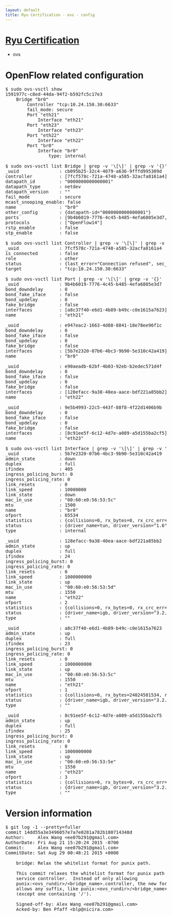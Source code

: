 ```yaml
---
layout: default
title: Ryu Certification - ovs - config
---
```

# [Ryu Certification](http://osrg.github.io/ryu/certification.html)
* ovs 

# OpenFlow related configuration
<pre>
$ sudo ovs-vsctl show
1591977c-c8ed-44da-94f2-b592fc5c17e3
    Bridge "br0"
        Controller "tcp:10.24.150.30:6633"
        fail_mode: secure
        Port "eth21"
            Interface "eth21"
        Port "eth23"
            Interface "eth23"
        Port "eth22"
            Interface "eth22"
        Port "br0"
            Interface "br0"
                type: internal

$ sudo ovs-vsctl list Bridge | grep -v '\[\]' | grep -v '{}'
_uuid               : cb095b25-32c4-4079-a636-9fffd995309d
controller          : [7fcf578c-721a-4748-a585-32acfa8161a4]
datapath_id         : "0000000000000001"
datapath_type       : netdev
datapath_version    : "<built-in>"
fail_mode           : secure
mcast_snooping_enable: false
name                : "br0"
other_config        : {datapath-id="0000000000000001"}
ports               : [9b4b6019-7776-4c45-b485-4efa6805e3d7, 9e5b4993-22c5-443f-88f8-4f22d1406b9b, e90aeadb-62bf-4b03-92eb-b2edec571d4f, e947eac2-1663-4d88-8841-18e78ee96f1c]
protocols           : ["OpenFlow14"]
rstp_enable         : false
stp_enable          : false

$ sudo ovs-vsctl list Controller | grep -v '\[\]' | grep -v '{}'
_uuid               : 7fcf578c-721a-4748-a585-32acfa8161a4
is_connected        : false
role                : other
status              : {last_error="Connection refused", sec_since_disconnect="2", state=BACKOFF}
target              : "tcp:10.24.150.30:6633"

$ sudo ovs-vsctl list Port | grep -v '\[\]' | grep -v '{}'
_uuid               : 9b4b6019-7776-4c45-b485-4efa6805e3d7
bond_downdelay      : 0
bond_fake_iface     : false
bond_updelay        : 0
fake_bridge         : false
interfaces          : [a8c37f40-e6d1-4b89-b49c-c0e1615a7623]
name                : "eth21"

_uuid               : e947eac2-1663-4d88-8841-18e78ee96f1c
bond_downdelay      : 0
bond_fake_iface     : false
bond_updelay        : 0
fake_bridge         : false
interfaces          : [5b7e2320-07b6-4bc3-9b90-5e310c42a419]
name                : "br0"

_uuid               : e90aeadb-62bf-4b03-92eb-b2edec571d4f
bond_downdelay      : 0
bond_fake_iface     : false
bond_updelay        : 0
fake_bridge         : false
interfaces          : [128efacc-9a38-40ea-aace-bdf221a85bb2]
name                : "eth22"

_uuid               : 9e5b4993-22c5-443f-88f8-4f22d1406b9b
bond_downdelay      : 0
bond_fake_iface     : false
bond_updelay        : 0
fake_bridge         : false
interfaces          : [8c91ee5f-6c12-4d7e-a089-a5d155ba2cf5]
name                : "eth23"

$ sudo ovs-vsctl list Interface | grep -v '\[\]' | grep -v '{}'
_uuid               : 5b7e2320-07b6-4bc3-9b90-5e310c42a419
admin_state         : down
duplex              : full
ifindex             : 405
ingress_policing_burst: 0
ingress_policing_rate: 0
link_resets         : 0
link_speed          : 10000000
link_state          : down
mac_in_use          : "00:60:e0:56:53:5c"
mtu                 : 1500
name                : "br0"
ofport              : 65534
statistics          : {collisions=0, rx_bytes=0, rx_crc_err=0, rx_dropped=0, rx_errors=0, rx_frame_err=0, rx_over_err=0, rx_packets=0, tx_bytes=0, tx_dropped=0, tx_errors=0, tx_packets=0}
status              : {driver_name=tun, driver_version="1.6", firmware_version="N/A"}
type                : internal

_uuid               : 128efacc-9a38-40ea-aace-bdf221a85bb2
admin_state         : up
duplex              : full
ifindex             : 24
ingress_policing_burst: 0
ingress_policing_rate: 0
link_resets         : 0
link_speed          : 1000000000
link_state          : up
mac_in_use          : "00:60:e0:56:53:5d"
mtu                 : 1550
name                : "eth22"
ofport              : 2
statistics          : {collisions=0, rx_bytes=0, rx_crc_err=0, rx_dropped=0, rx_errors=0, rx_frame_err=0, rx_over_err=0, rx_packets=0, tx_bytes=18089315792, tx_dropped=0, tx_errors=0, tx_packets=12064077}
status              : {driver_name=igb, driver_version="3.2.10-k", firmware_version="2.10-9"}
type                : ""

_uuid               : a8c37f40-e6d1-4b89-b49c-c0e1615a7623
admin_state         : up
duplex              : full
ifindex             : 23
ingress_policing_burst: 0
ingress_policing_rate: 0
link_resets         : 0
link_speed          : 1000000000
link_state          : up
mac_in_use          : "00:60:e0:56:53:5c"
mtu                 : 1550
name                : "eth21"
ofport              : 1
statistics          : {collisions=0, rx_bytes=24024581534, rx_crc_err=0, rx_dropped=0, rx_errors=0, rx_frame_err=0, rx_over_err=0, rx_packets=16026376, tx_bytes=0, tx_dropped=0, tx_errors=0, tx_packets=0}
status              : {driver_name=igb, driver_version="3.2.10-k", firmware_version="2.10-9"}
type                : ""

_uuid               : 8c91ee5f-6c12-4d7e-a089-a5d155ba2cf5
admin_state         : up
duplex              : full
ifindex             : 25
ingress_policing_burst: 0
ingress_policing_rate: 0
link_resets         : 0
link_speed          : 1000000000
link_state          : up
mac_in_use          : "00:60:e0:56:53:5e"
mtu                 : 1550
name                : "eth23"
ofport              : 3
statistics          : {collisions=0, rx_bytes=0, rx_crc_err=0, rx_dropped=0, rx_errors=0, rx_frame_err=0, rx_over_err=0, rx_packets=0, tx_bytes=1176922500, tx_dropped=0, tx_errors=0, tx_packets=784615}
status              : {driver_name=igb, driver_version="3.2.10-k", firmware_version="2.10-9"}
type                : ""
</pre>

# Version information
<pre>
$ git log -1 --pretty=fuller
commit 14dd55a3e3496057e7a7e0281a782b180714348d
Author:     Alex Wang &lt;ee07b291@gmail.com&gt;
AuthorDate: Fri Aug 21 15:20:24 2015 -0700
Commit:     Alex Wang &lt;ee07b291@gmail.com&gt;
CommitDate: Sat Aug 29 00:48:21 2015 +0000

    bridge: Relax the whitelist format for punix path.
    
    This commit relaxes the whitelist format for punix path of
    service controller.  Instead of only allowing
    punix:&lt;ovs_rundir&gt;/&lt;bridge_name&gt;.controller, the new format
    allows any suffix, like punix:&lt;ovs_rundir&gt;/&lt;bridge_name&gt;.*.
    &#40;except one containing '/'&#41;.
    
    Signed-off-by: Alex Wang &lt;ee07b291@gmail.com&gt;
    Acked-by: Ben Pfaff &lt;blp@nicira.com&gt;
</pre>
